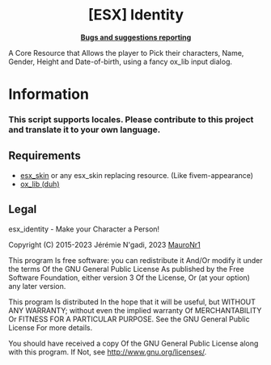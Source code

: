 <h1 align='center'>[ESX] Identity</a></h1><p align='center'><b><a href='https://github.com/MauroNr1/esx_identity/issues'>Bugs and suggestions reporting</a></b></h5>

A Core Resource that Allows the player to Pick their characters, Name, Gender, Height and Date-of-birth, using a fancy ox_lib input dialog.

# Information

### This script supports locales. Please contribute to this project and translate it to your own language.

## Requirements

* [esx_skin](https://github.com/esx-framework/esx_core/tree/main/%5Bcore%5D/esx_identity) or any esx_skin replacing resource. (Like fivem-appearance)
* [ox_lib (duh)](https://github.com/overextended/ox_lib)


## Legal

esx_identity - Make your Character a Person!

Copyright (C) 2015-2023 Jérémie N'gadi, 2023 [MauroNr1](https://github.com/MauroNr1)

This program Is free software: you can redistribute it And/Or modify it under the terms Of the GNU General Public License As published by the Free Software Foundation, either version 3 Of the License, Or (at your option) any later version.

This program Is distributed In the hope that it will be useful, but WITHOUT ANY WARRANTY; without even the implied warranty Of MERCHANTABILITY Or FITNESS FOR A PARTICULAR PURPOSE. See the GNU General Public License For more details.

You should have received a copy Of the GNU General Public License along with this program. If Not, see <http://www.gnu.org/licenses/>.
